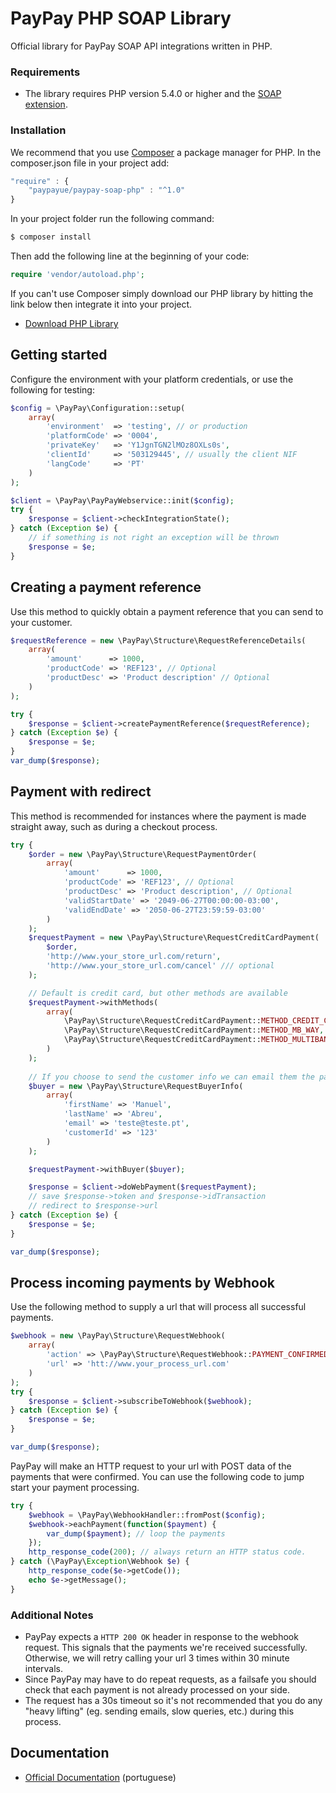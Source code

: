 # PayPay PHP SOAP Library 

Official library for PayPay SOAP API integrations written in PHP.

### Requirements
* The library requires PHP version 5.4.0 or higher and the [SOAP extension](http://php.net/manual/en/book.soap.php).

### Installation
We recommend that you use [Composer](https://getcomposer.org/) a package manager for PHP. 
In the composer.json file in your project add:

```javascript
"require" : {
    "paypayue/paypay-soap-php" : "^1.0"
}
```
In your project folder run the following command:
```sh
$ composer install
```

Then add the following line at the beginning of your code:
```php
require 'vendor/autoload.php';
```

If you can't use Composer simply download our PHP library by hitting the link below then integrate it into your project.
* [Download PHP Library](https://github.com/paypayue/paypay-soap-php/archive/master.zip)


## Getting started

Configure the environment with your platform credentials, or use the following for testing:

```php
$config = \PayPay\Configuration::setup(
    array(
        'environment'  => 'testing', // or production
        'platformCode' => '0004',
        'privateKey'   => 'Y1JgnTGN2lMOz8OXLs0s',
        'clientId'     => '503129445', // usually the client NIF
        'langCode'     => 'PT'
    )
);

$client = \PayPay\PayPayWebservice::init($config);
try {
    $response = $client->checkIntegrationState();
} catch (Exception $e) {
    // if something is not right an exception will be thrown
    $response = $e;
}

```

## Creating a payment reference
Use this method to quickly obtain a payment reference that you can send to your customer. 
```php
$requestReference = new \PayPay\Structure\RequestReferenceDetails(
    array(
        'amount'      => 1000,
        'productCode' => 'REF123', // Optional
        'productDesc' => 'Product description' // Optional
    )
);

try {
    $response = $client->createPaymentReference($requestReference);
} catch (Exception $e) {
    $response = $e;
}
var_dump($response);
```


## Payment with redirect
This method is recommended for instances where the payment is made straight away, such as during a checkout process.  

```php
try {
    $order = new \PayPay\Structure\RequestPaymentOrder(
        array(
            'amount'      => 1000,
            'productCode' => 'REF123', // Optional 
            'productDesc' => 'Product description', // Optional
            'validStartDate' => '2049-06-27T00:00:00-03:00',
            'validEndDate' => '2050-06-27T23:59:59-03:00'            
        )
    );
    $requestPayment = new \PayPay\Structure\RequestCreditCardPayment(
        $order,
        'http://www.your_store_url.com/return',
        'http://www.your_store_url.com/cancel' /// optional 
    );

    // Default is credit card, but other methods are available
    $requestPayment->withMethods(
        array(
            \PayPay\Structure\RequestCreditCardPayment::METHOD_CREDIT_CARD,
            \PayPay\Structure\RequestCreditCardPayment::METHOD_MB_WAY,
            \PayPay\Structure\RequestCreditCardPayment::METHOD_MULTIBANCO
        )
    );
    
    // If you choose to send the customer info we can email them the payment receipt
    $buyer = new \PayPay\Structure\RequestBuyerInfo(
        array(
            'firstName' => 'Manuel',
            'lastName' => 'Abreu',
            'email' => 'teste@teste.pt',
            'customerId' => '123'
        )
    );

    $requestPayment->withBuyer($buyer);

    $response = $client->doWebPayment($requestPayment);
    // save $response->token and $response->idTransaction
    // redirect to $response->url
} catch (Exception $e) {
    $response = $e;
}

var_dump($response);
```

## Process incoming payments by Webhook
Use the following method to supply a url that will process all successful payments.
```php
$webhook = new \PayPay\Structure\RequestWebhook(
    array(
        'action' => \PayPay\Structure\RequestWebhook::PAYMENT_CONFIRMED,
        'url' => 'htt://www.your_process_url.com'
    )
);
try {
    $response = $client->subscribeToWebhook($webhook);
} catch (Exception $e) {
    $response = $e;
}

var_dump($response);
```

PayPay will make an HTTP request to your url with POST data of the payments that were confirmed.
You can use the following code to jump start your payment processing.
```php
try {
    $webhook = \PayPay\WebhookHandler::fromPost($config);
    $webhook->eachPayment(function($payment) {
        var_dump($payment); // loop the payments
    });
    http_response_code(200); // always return an HTTP status code.
} catch (\PayPay\Exception\Webhook $e) {
    http_response_code($e->getCode());
    echo $e->getMessage();
}
```
### Additional Notes
* PayPay expects a ```HTTP 200 OK``` header in response to the webhook request. This signals that the payments we're received successfully. Otherwise, we will retry calling your url 3 times within 30 minute intervals. 
* Since PayPay may have to do repeat requests, as a failsafe you should check that each payment is not already processed on your side.
* The request has a 30s timeout so it's not recommended that you do any "heavy lifting" (eg. sending emails, slow queries, etc.) during this process. 

## Documentation
* [Official Documentation](https://paypay.pt/paypay/public/api/PAYPAY_guia_integracao.pdf) (portuguese)
